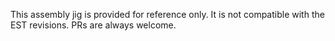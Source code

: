 This assembly jig is provided for reference only.  It is not compatible with the EST revisions.  PRs are always welcome.
